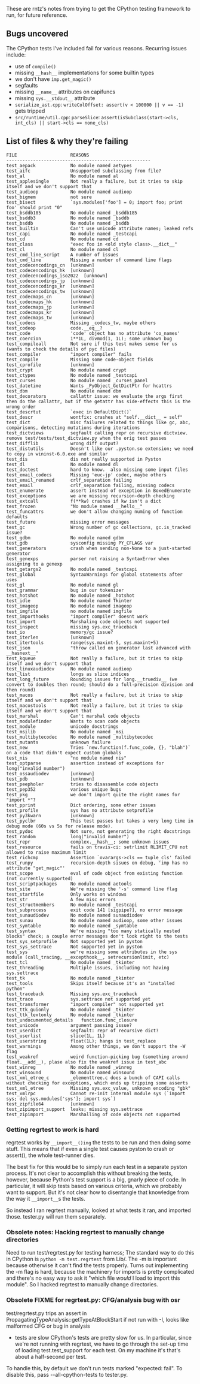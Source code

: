 These are rntz's notes from trying to get the CPython testing framework to run,
for future reference.

## Bugs uncovered
The CPython tests I've included fail for various reasons. Recurring issues include:
- use of `compile()`
- missing `__hash__` implementations for some builtin types
- we don't have `imp.get_magic()`
- segfaults
- missing `__name__` attributes on capifuncs
- missing `sys.__stdout__` attribute
- `serialize_ast.cpp`: `writeColOffset: assert(v < 100000 || v == -1)` gets tripped
- `src/runtime/util.cpp`: `parseSlice`: `assert(isSubclass(start->cls, int_cls) || start->cls == none_cls)`

## List of files & why they're failing
```
FILE                    REASONS
------------------------------------------------------
test_aepack             No module named aetypes
test_aifc               Unsupported subclassing from file?
test_al                 No module named al
test_applesingle        Not really a failure, but it tries to skip itself and we don't support that
test_audioop            No module named audioop
test_bigmem             not sure
test_bisect             `sys.modules['foo'] = 0; import foo; print foo' should print "0"
test_bsddb185           No module named _bsddb185
test_bsddb3             No module named _bsddb
test_bsddb              No module named _bsddb
test_builtin            Can't use unicode attribute names; leaked refs
test_capi               No module named _testcapi
test_cd                 No module named cd
test_class              "exec foo in <old style class>.__dict__"
test_cl                 No module named cl
test_cmd_line_script    A number of issues
test_cmd_line           Missing a number of command line flags
test_codecencodings_cn  [unknown]
test_codecencodings_hk  [unknown]
test_codecencodings_iso2022  [unknown]
test_codecencodings_jp  [unknown]
test_codecencodings_kr  [unknown]
test_codecencodings_tw  [unknown]
test_codecmaps_cn       [unknown]
test_codecmaps_hk       [unknown]
test_codecmaps_jp       [unknown]
test_codecmaps_kr       [unknown]
test_codecmaps_tw       [unknown]
test_codecs             Missing _codecs_tw, maybe others
test_codeop             code.__eq__?
test_code               'code' object has no attribute 'co_names'
test_coercion           1**1L, divmod(1, 1L); some unknown bug
test_compileall         Not sure if this test makes sense for us (wants to check the details of pyc files)
test_compiler           "import compiler" fails
test_compile            Missing some code-object fields
test_cprofile           [unknown]
test_crypt              No module named crypt
test_ctypes             No module named _testcapi
test_curses             No module named _curses_panel
test_datetime           Wants _PyObject_GetDictPtr for hcattrs
test_dbm                No module named dbm
test_decorators         callattr issue: we evaluate the args first then do the callattr, but if the getattr has side-effects this is the wrong order
test_descrtut           `exec in DefaultDict()`
test_descr              wontfix: crashes at "self.__dict__ = self"
test_dict               misc failures related to things like gc, abc, comparisons, detecting mutations during iterations
test_dictviews          segfault calling repr on recursive dictview. remove test/tests/test_dictview.py when the orig test passes
test_difflib            wrong diff output?
test_distutils          Doesn't like our .pyston.so extension; we need to copy in wininst-6.0.exe and similar
test_dis                dis not really supported in Pyston
test_dl                 No module named dl
test_doctest            hard to know.  also missing some input files
test_email_codecs       Missing 'euc-jp' codec, maybe others
test_email_renamed      crlf_separation failing
test_email              crlf_separation failing, missing codecs
test_enumerate          assert instead of exception in BoxedEnumerate
test_exceptions         we are missing recursion-depth checking
test_extcall            f(**kw) crashes if kw isn't a dict
test_frozen             "No module named __hello__"
test_funcattrs          we don't allow changing numing of function defaults
test_future             missing error messages
test_gc                 Wrong number of gc collections, gc.is_tracked issue?
test_gdbm               No module named gdbm
test_gdb                sysconfig missing PY_CFLAGS var
test_generators         crash when sending non-None to a just-started generator
test_genexps            parser not raising a SyntaxError when assigning to a genexp
test_getargs2           No module named _testcapi
test_global             SyntaxWarnings for global statements after uses
test_gl                 No module named gl
test_grammar            bug in our tokenizer
test_hotshot            No module named _hotshot
test_idle               No module named Tkinter
test_imageop            No module named imageop
test_imgfile            no module named imgfile
test_importhooks        "import compiler" doesnt work
test_import             Marshaling code objects not supported
test_inspect            missing sys.exc_traceback
test_io                 memory/gc issue?
test_iterlen            [unknown]
test_itertools          range(sys.maxint-5, sys.maxint+5)
test_json               "throw called on generator last advanced with __hasnext__"
test_kqueue             Not really a failure, but it tries to skip itself and we don't support that
test_linuxaudiodev      No module named audioop
test_list               longs as slice indices
test_long_future        Rounding issues for long.__truediv__ (we convert to doubles then round; should do a full-precision division and then round)
test_macos              Not really a failure, but it tries to skip itself and we don't support that
test_macostools         Not really a failure, but it tries to skip itself and we don't support that
test_marshal            Can't marshal code objects
test_modulefinder       Wants to scan code objects
test_module             unicode docstrings
test_msilib             No module named _msi
test_multibytecodec     No module named _multibytecodec
test_mutants            unknown failure
test_new                Tries `new.function(f.func_code, {}, "blah")` on a code that didn't expect custom globals
test_nis                "no module named nis"
test_optparse           assertion instead of exceptions for long("invalid number")
test_ossaudiodev        [unknown]
test_pdb                [unknown]
test_peepholer          tries to disassemble code objects
test_pep352             various unique bugs
test_pkg                we don't import quite the right names for "import *"?
test_pprint             Dict ordering, some other issues
test_profile            sys has no attribute setprofile
test_py3kwarn           [unknown]
test_pyclbr             This test passes but takes a very long time in debug mode (60s vs 5s for release mode).
test_pydoc              Not sure, not generating the right docstrings
test_random             long("invalid number")
test_repr               complex.__hash__; some unknown issues
test_resource           fails on travis-ci: setrlimit RLIMIT_CPU not allowed to raise maximum limit
test_richcmp            Assertion `ovarargs->cls == tuple_cls' failed
test_runpy              recursion-depth sisues on debug, 'imp has no attribute "get_magic"'
test_scope              eval of code object from existing function (not currently supported)
test_scriptpackages     No module named aetools
test_site               We're missing the '-s' command line flag
test_startfile          Only works on windows
test_str                A few misc errors
test_structmembers      No module named _testcapi
test_subprocess         exit code 141 [sigpipe?], no error message
test_sunaudiodev        No module named sunaudiodev
test_sunau              No module named audioop, some other issues
test_symtable           No module named _symtable
test_syntax             We're missing "too many statically nested blocks" check; a couple error messages don't look right to the tests
test_sys_setprofile     Not supported yet in pyston
test_sys_settrace       Not supported yet in pyston
test_sys                we're missing some attributes in the sys module (call_tracing, __excepthook__, setrecursionlimit, etc)
test_tcl                No module named _tkinter
test_threading          Multiple issues, including not having sys.settrace
test_tk                 No module named _tkinter
test_tools              Skips itself because it's an "installed python"
test_traceback          Missing sys.exc_traceback
test_trace              sys.settrace not supported yet
test_transformer        "import compiler" not supported yet
test_ttk_guionly        No module named _tkinter
test_ttk_textonly       No module named _tkinter
test_undocumented_details   function.func_closure
test_unicode            argument passing issue?
test_userdict           segfault: repr of recursive dict?
test_userlist           slice(1L, 1L)
test_userstring         float(1L); hangs in test_replace
test_warnings           Among other things, we don't support the -W flag
test_weakref            weird function-picking bug (something around float.__add__), plase also fix the weakref issue in test_abc
test_winreg             No module named _winreg
test_winsound           No module named winsound
test_xml_etree_c        _elementtree.c does a bunch of CAPI calls without checking for exceptions, which ends up tripping some asserts
test_xml_etree          Missing sys.exc_value, unknown encoding "gbk"
test_xmlrpc             Cannot re-init internal module sys (`import sys; del sys.modules['sys']; import sys`)
test_zipfile64          [unknown]
test_zipimport_support  leaks; missing sys.settrace
test_zipimport          Marshalling of code objects not supported
```

### Getting regrtest to work is hard
regrtest works by `__import__()ing` the tests to be run and then doing some stuff.
This means that if even a single test causes pyston to crash or assert(), the
whole test-runner dies.

The best fix for this would be to simply run each test in a separate pyston
process. It's not clear to accomplish this without breaking the tests, however,
because Python's test support is a big, gnarly piece of code. In particular, it
will skip tests based on various criteria, which we probably want to support.
But it's not clear how to disentangle that knowledge from the way it `__import__`s
the tests.

So instead I ran regrtest manually, looked at what tests it ran, and imported
those. tester.py will run them separately.

### Obsolete notes: Hacking regrtest to manually change directories
Need to run test/regrtest.py for testing harness; The standard way to do this in
CPython is `python -m test.regrtest` from Lib/. The -m is important because
otherwise it can't find the tests properly. Turns out implementing the -m flag
is hard, because the machinery for imports is pretty complicated and there's no
easy way to ask it "which file *would* I load to import this module". So I
hacked regrtest to manually change directories.

### Obsolete FIXME for regrtest.py: CFG/analysis bug with osr
test/regrtest.py trips an assert in PropagatingTypeAnalysis::getTypeAtBlockStart
if not run with -I, looks like malformed CFG or bug in analysis
* tests are slow
CPython's tests are pretty slow for us. In particular, since we're not running
with regrtest, we have to go through the set-up time of loading
test.test_support for each test. On my machine it's that's about a half-second
per test.

To handle this, by default we don't run tests marked "expected: fail". To
disable this, pass --all-cpython-tests to tester.py.
